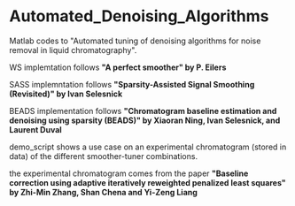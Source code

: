 # Automated_Denoising_Algorithms
Matlab codes to "Automated tuning of denoising algorithms for noise removal in liquid
chromatography". 

WS implemtation follows **"A perfect smoother" by P. Eilers**

SASS implemntation follows **"Sparsity-Assisted Signal Smoothing (Revisited)" by Ivan Selesnick**

BEADS implementation follows **"Chromatogram baseline estimation and denoising using sparsity (BEADS)" by Xiaoran Ning, Ivan Selesnick, and Laurent Duval**

demo_script shows a use case on an experimental chromatogram (stored in data) of the different smoother-tuner combinations. 

the experimental chromatogram comes from the paper **"Baseline correction using adaptive iteratively reweighted penalized least squares" by Zhi-Min Zhang,
Shan Chena and Yi-Zeng Liang** 
